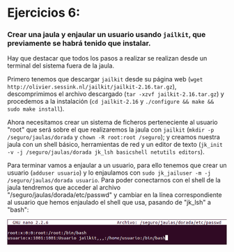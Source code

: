 # Ejercicios 6:
### Crear una jaula y enjaular un usuario usando `jailkit`, que previamente se habrá tenido que instalar.

Hay que destacar que todos los pasos a realizar se realizan desde un terminal del sistema fuera de la jaula.

Primero tenemos que descargar `jailkit` desde su página web (`wget http://olivier.sessink.nl/jailkit/jailkit-2.16.tar.gz`), descomprimimos el archivo descargado (`tar -xzvf jailkit-2.16.tar.gz`) y procedemos a la instalación (`cd jailkit-2.16` y `./configure && make && sudo make install`).

Ahora necesitamos crear un sistema de ficheros perteneciente al usuario "root" que será sobre el que realizaremos la jaula con `jailkit` (`mkdir -p /seguro/jaulas/dorada` y `chown -R root:root /seguro`); y creamos nuestra jaula con un shell básico, herramientas de red y un editor de texto (`jk_init -v -j /seguro/jaulas/dorada jk_lsh basicshell netutils editors`).

Para terminar vamos a enjaular a un usuario, para ello tenemos que crear un usuario (`adduser usuario`) y lo enjaulamos con `sudo jk_jailuser -m -j /seguro/jaulas/dorada usuario`. Para poder conectarnos con el shell de la jaula tendremos que acceder al archivo "/seguro/jaulas/dorada/etc/passwd" y cambiar en la línea correspondiente al usuario que hemos enjaulado el shell que usa, pasando de "jk_lsh" a "bash":

![eje06_img01](imagenes/eje06_img01.png)
